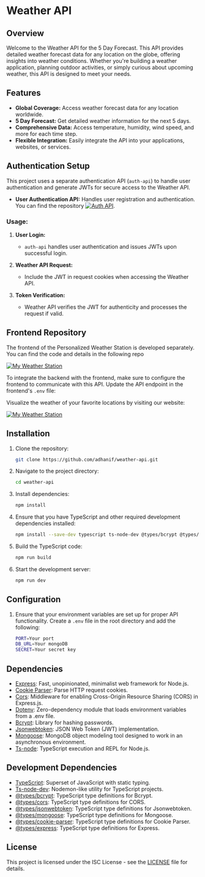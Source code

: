 # Weather API

## Overview

Welcome to the Weather API for the 5 Day Forecast. This API provides detailed weather forecast data for any location on the globe, offering insights into weather conditions. Whether you're building a weather application, planning outdoor activities, or simply curious about upcoming weather, this API is designed to meet your needs.

## Features

- **Global Coverage:** Access weather forecast data for any location worldwide.
- **5 Day Forecast:** Get detailed weather information for the next 5 days.
- **Comprehensive Data:** Access temperature, humidity, wind speed, and more for each time step.
- **Flexible Integration:** Easily integrate the API into your applications, websites, or services.

## Authentication Setup

This project uses a separate authentication API (`auth-api`) to handle user authentication and generate JWTs for secure access to the Weather API.

- **User Authentication API:** Handles user registration and authentication. You can find the repository [![Auth API](https://img.shields.io/badge/Auth_API-181717?style=for-the-badge&logo=github&logoColor=white)](https://github.com/husham007/auth-api).


### Usage:

1. **User Login:**
   - `auth-api` handles user authentication and issues JWTs upon successful login.

2. **Weather API Request:**
   - Include the JWT in request cookies when accessing the Weather API.

3. **Token Verification:**
   - Weather API verifies the JWT for authenticity and processes the request if valid.



## Frontend Repository

The frontend of the Personalized Weather Station is developed separately. You can find the code and details in the  following repo 

[![My Weather Station](https://img.shields.io/badge/Github-repo-000000?style=for-the-badge&logo=google-chrome&logoColor=white)](https://github.com/husham007/personalized-weather-station.git)

To integrate the backend with the frontend, make sure to configure the frontend to communicate with this API. Update the API endpoint in the frontend's `.env` file:

 Visualize the weather of your favorite locations by visiting our website:

[![My Weather Station](https://img.shields.io/badge/Personalized_Weather_Station-000000?style=for-the-badge&logo=google-chrome&logoColor=white)](https://personal-weather-station.netlify.app/)

## Installation

1. Clone the repository:

   ```bash
   git clone https://github.com/adhanif/weather-api.git

2. Navigate to the project directory:

   ```bash
   cd weather-api

   ```
   
3. Install dependencies:

   ```bash
   npm install

4. Ensure that you have TypeScript and other required development dependencies installed:

   ```bash
   npm install --save-dev typescript ts-node-dev @types/bcrypt @types/cors @types/jsonwebtoken @types/mongoose

5. Build the TypeScript code:

   ```bash
   npm run build

6. Start the development server:

   ```bash
   npm run dev

## Configuration

1. Ensure that your environment variables are set up for proper API functionality. Create a `.env` file in the root directory and add the following:

   ```bash
   PORT=Your port
   DB_URL=Your mongoDB
   SECRET=Your secret key


## Dependencies

- [Express](https://expressjs.com/): Fast, unopinionated, minimalist web framework for Node.js.
- [Cookie Parser](https://www.npmjs.com/package/cookie-parser): Parse HTTP request cookies.
- [Cors](https://github.com/expressjs/cors): Middleware for enabling Cross-Origin Resource Sharing (CORS) in Express.js.
- [Dotenv](https://www.npmjs.com/package/dotenv): Zero-dependency module that loads environment variables from a .env file.
- [Bcrypt](https://github.com/kelektiv/node.bcrypt.js/): Library for hashing passwords.
- [Jsonwebtoken](https://github.com/auth0/node-jsonwebtoken): JSON Web Token (JWT) implementation.
- [Mongoose](https://mongoosejs.com/): MongoDB object modeling tool designed to work in an asynchronous environment.
- [Ts-node](https://github.com/TypeStrong/ts-node): TypeScript execution and REPL for Node.js.

## Development Dependencies

- [TypeScript](https://www.typescriptlang.org/): Superset of JavaScript with static typing.
- [Ts-node-dev](https://github.com/wclr/ts-node-dev): Nodemon-like utility for TypeScript projects.
- [@types/bcrypt](https://www.npmjs.com/package/@types/bcrypt): TypeScript type definitions for Bcrypt.
- [@types/cors](https://www.npmjs.com/package/@types/cors): TypeScript type definitions for CORS.
- [@types/jsonwebtoken](https://www.npmjs.com/package/@types/jsonwebtoken): TypeScript type definitions for Jsonwebtoken.
- [@types/mongoose](https://www.npmjs.com/package/@types/mongoose): TypeScript type definitions for Mongoose.
- [@types/cookie-parser](https://www.npmjs.com/package/@types/cookie-parser): TypeScript type definitions for Cookie Parser.
- [@types/express](https://www.npmjs.com/package/@types/express): TypeScript type definitions for Express.

## License

This project is licensed under the ISC License - see the [LICENSE](LICENSE) file for details.
